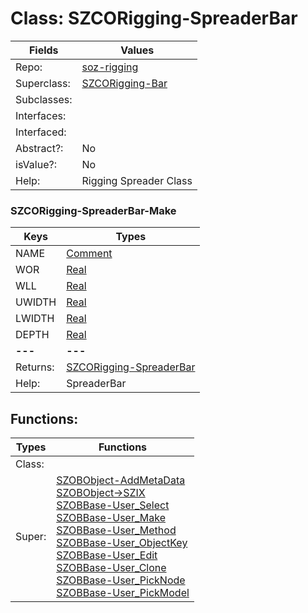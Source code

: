 
# Class:	SZCORigging-SpreaderBar

| Fields | Values |
| --------- | --------- |
| Repo: | [soz-rigging](/repos/soz-rigging.html) |
| Superclass: | [SZCORigging-Bar](SZCORigging-Bar.html) |
| Subclasses: |  |
| Interfaces: |  |
| Interfaced: |  |
| Abstract?: | No |
| isValue?: | No |
| Help: | Rigging Spreader Class |

### SZCORigging-SpreaderBar-Make

| Keys | Types |
| --------- | --------- |
| NAME | [Comment](Comment.html) |
| WOR | [Real](Real.html) |
| WLL | [Real](Real.html) |
| UWIDTH | [Real](Real.html) |
| LWIDTH | [Real](Real.html) |
| DEPTH | [Real](Real.html) |
| **---** | **---** |
| Returns: | [SZCORigging-SpreaderBar](SZCORigging-SpreaderBar.html) |
| Help: | SpreaderBar |


## Functions:

| Types | Functions |
| --------- | --------- |
| Class: |  |
| Super: | [SZOBObject-AddMetaData](SZOBObject.html) <br> [SZOBObject->SZIX](SZOBObject.html) <br> [SZOBBase-User_Select](SZOBBase.html) <br> [SZOBBase-User_Make](SZOBBase.html) <br> [SZOBBase-User_Method](SZOBBase.html) <br> [SZOBBase-User_ObjectKey](SZOBBase.html) <br> [SZOBBase-User_Edit](SZOBBase.html) <br> [SZOBBase-User_Clone](SZOBBase.html) <br> [SZOBBase-User_PickNode](SZOBBase.html) <br> [SZOBBase-User_PickModel](SZOBBase.html) |


